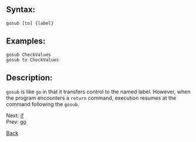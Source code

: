 ## Syntax:
`gosub [to] {label}`
## Examples:
`gosub CheckValues`  
`gosub to CheckValues`
## Description:
`gosub` is like `go` in that it transfers control to the named label. However, when the program encounters a `return` command, execution resumes at the command following the `gosub`.

Next: [if](if.md)  
Prev: [go](go.md)

[Back](../core.md)

